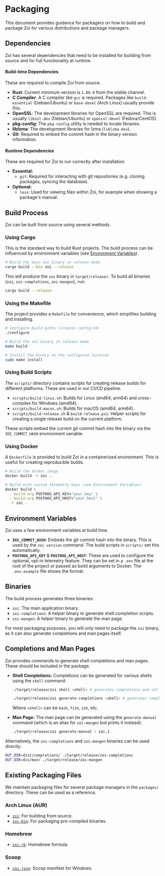 # Packaging

This document provides guidance for packagers on how to build and package Zoi for various distributions and package managers.

## Dependencies

Zoi has several dependencies that need to be installed for building from source and for full functionality at runtime.

#### Build-time Dependencies

These are required to compile Zoi from source.

- **Rust**: Current minimum version is `1.89.0` from the stable channel.
- **C Compiler**: A C compiler like `gcc` is required. Packages like `build-essential` (Debian/Ubuntu) or `base-devel` (Arch Linux) usually provide this.
- **OpenSSL**: The development libraries for OpenSSL are required. This is usually `libssl-dev` (Debian/Ubuntu) or `openssl-devel` (Fedora/CentOS).
- **pkg-config**: The `pkg-config` utility is needed to locate libraries.
- **liblzma**: The development libraries for lzma (`liblzma-dev`).
- **Git**: Required to embed the commit hash in the binary version information.

#### Runtime Dependencies

These are required for Zoi to run correctly after installation.

- **Essential:**
  - `git`: Required for interacting with git repositories (e.g. cloning packages, syncing the database).
- **Optional:**
  - `less`: Used for viewing files within Zoi, for example when showing a package's manual.

## Build Process

Zoi can be built from source using several methods.

### Using Cargo

This is the standard way to build Rust projects. The build process can be influenced by environment variables (see [Environment Variables](#environment-variables)).

```sh
# Build the main zoi binary in release mode
cargo build --bin zoi --release
```

This will produce the `zoi` binary in `target/release/`. To build all binaries (`zoi`, `zoi-completions`, `zoi-mangen`), run:

```sh
cargo build --release
```

### Using the Makefile

The project provides a `Makefile` for convenience, which simplifies building and installing.

```sh
# Configure build paths (creates config.mk)
./configure

# Build the zoi binary in release mode
make build

# Install the binary to the configured location
sudo make install
```

### Using Build Scripts

The `scripts/` directory contains scripts for creating release builds for different platforms. These are used in our CI/CD pipeline.

- `scripts/build-linux.sh`: Builds for Linux (and64, arm64) and cross-compiles for Windows (amd64).
- `scripts/build-macos.sh`: Builds for macOS (amd64, arm64).
- `scripts/build-release.sh` & `build-release.ps1`: Helper scripts for creating a single release build on the current platform.

These scripts embed the current git commit hash into the binary via the `ZOI_COMMIT_HASH` environment variable.

### Using Docker

A `Dockerfile` is provided to build Zoi in a containerized environment. This is useful for creating reproducible builds.

```sh
# Build the docker image
docker build -t zoi .

# Build with custom telemetry keys (see Environment Variables)
docker build \
  --build-arg POSTHOG_API_KEY="your_key" \
  --build-arg POSTHOG_API_HOST="your_host" \
  -t zoi .
```

## Environment Variables

Zoi uses a few environment variables at build time.

- **`ZOI_COMMIT_HASH`**: Embeds the git commit hash into the binary. This is used by the `zoi version` command. The build scripts in `scripts/` set this automatically.
- **`POSTHOG_API_KEY`** & **`POSTHOG_API_HOST`**: These are used to configure the optional, opt-in telemetry feature. They can be set in a `.env` file at the root of the project or passed as build arguments to Docker. The `.env.example` file shows the format.

## Binaries

The build process generates three binaries:

- `zoi`: The main application binary.
- `zoi-completions`: A helper binary to generate shell completion scripts.
- `zoi-mangen`: A helper binary to generate the man page.

For most packaging purposes, you will only need to package the `zoi` binary, as it can also generate completions and man pages itself.

## Completions and Man Pages

Zoi provides commands to generate shell completions and man pages. These should be included in the package.

- **Shell Completions:**
  Completions can be generated for various shells using the `shell` command:

  ```sh
  ./target/release/zoi shell <shell> # generates completions and set them up for the user
  ```

  ```sh
  ./target/release/zoi generate-completions <shell> # generates completions and prints them
  ```

  Where `<shell>` can be `bash`, `fish`, `zsh`, etc.

- **Man Page:**
  The man page can be generated using the `generate-manual` command (which is an alias for `zoi-mangen` but prints it instead):
  ```sh
  ./target/release/zoi generate-manual > zoi.1
  ```

Alternatively, the `zoi-completions` and `zoi-mangen` binaries can be used directly:

```sh
OUT_DIR=dist/completions/ ./target/release/zoi-completions
OUT_DIR=dis/man/ ./target/release/zoi-mangen
```

## Existing Packaging Files

We maintain packaging files for several package managers in the `packages/` directory. These can be used as a reference.

### Arch Linux (AUR)

- [`zoi`](./packages/aur/zoi/PKGBUILD): For building from source.
- [`zoi-bin`](./packages/aur/zoi-bin/PKGBUILD): For packaging pre-compiled binaries.

### Homebrew

- [`zoi.rb`](./packages/brew/zoi.rb): Homebrew formula.

### Scoop

- [`zoi.json`](./packages/scoop/zoi.json): Scoop manifest for Windows.
